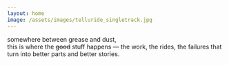 ```yaml
---
layout: home
image: /assets/images/telluride_singletrack.jpg
---
```

somewhere between grease and dust,  
this is where the <s>good</s> stuff happens —  the work, the rides, the failures that turn into better parts and better stories.